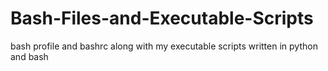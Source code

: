 Bash-Files-and-Executable-Scripts
=================================

bash profile and bashrc along with my executable scripts written in python and bash
